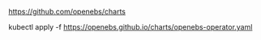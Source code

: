 https://github.com/openebs/charts

kubectl apply -f https://openebs.github.io/charts/openebs-operator.yaml
